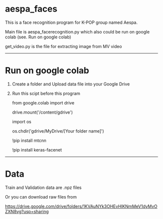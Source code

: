 # aespa_faces

This is a face recognition program for K-POP group named Aespa.

Main file is aespa_facerecognition.py which also could be run on google colab (see. Run on google colab)

get_video.py is the file for extracting image from MV video

--------------------------------------------

# Run on google colab

1. Create a folder and Upload data file into your Google Drive

2. Run this scipt before this program

    from google.colab import drive

    drive.mount('/content/gdrive')

    import os

    os.chdir('gdrive/MyDrive/[Your folder name]')

    !pip install mtcnn

    !pip install keras-facenet

--------------------------------------------

# Data

Train and Validation data are .npz files

Or you can download raw files from 

https://drive.google.com/drive/folders/1KVAuNYk3OHEvHlKNmMeV1dyMvOZXN8vg?usp=sharing
